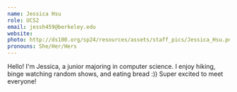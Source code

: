 ```yaml
---
name: Jessica Hsu
role: UCS2
email: jessh459@berkeley.edu
website: 
photo: http://ds100.org/sp24/resources/assets/staff_pics/Jessica_Hsu.png
pronouns: She/Her/Hers
---
```

Hello! I'm Jessica, a junior majoring in computer science. I enjoy hiking, binge watching random shows, and eating bread :)) Super excited to meet everyone!
